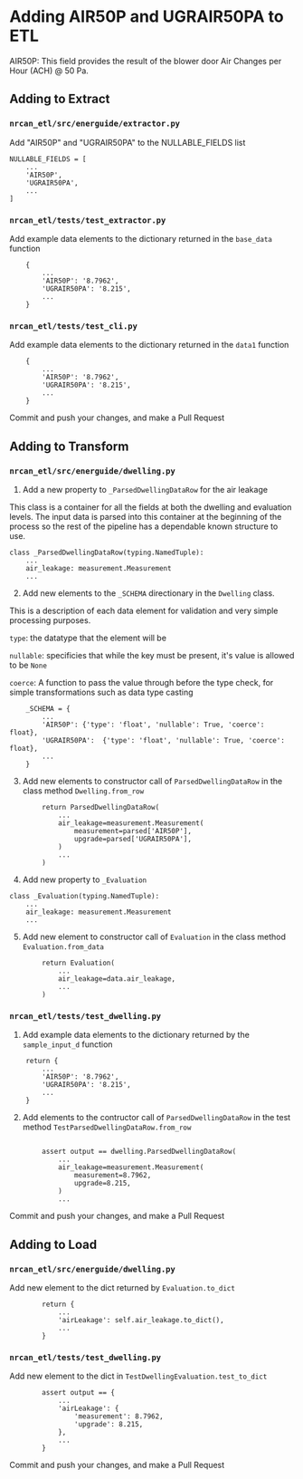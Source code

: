 # Adding AIR50P and UGRAIR50PA to ETL
AIR50P: This field provides the result of the blower door Air Changes per Hour (ACH) @ 50 Pa.

## Adding to Extract

### `nrcan_etl/src/energuide/extractor.py`
Add "AIR50P" and "UGRAIR50PA" to the NULLABLE_FIELDS list

```
NULLABLE_FIELDS = [
    ...
    'AIR50P',
    'UGRAIR50PA',
    ...
]
```

### `nrcan_etl/tests/test_extractor.py`
Add example data elements to the dictionary returned in the `base_data` function
```
    {
        ...
        'AIR50P': '8.7962',
        'UGRAIR50PA': '8.215',
        ...
    }
```

### `nrcan_etl/tests/test_cli.py`
Add example data elements to the dictionary returned in the `data1` function
```
    {
        ...
        'AIR50P': '8.7962',
        'UGRAIR50PA': '8.215',
        ...
    }
```

Commit and push your changes, and make a Pull Request

## Adding to Transform

### `nrcan_etl/src/energuide/dwelling.py`
1. Add a new property to `_ParsedDwellingDataRow` for the air leakage

This class is a container for all the fields at both the dwelling and evaluation levels.
The input data is parsed into this container at the beginning of the process so the rest of the pipeline has a dependable known structure to use.
```
class _ParsedDwellingDataRow(typing.NamedTuple):
    ...
    air_leakage: measurement.Measurement
    ...

```

2. Add new elements to the `_SCHEMA` directionary in the `Dwelling` class.

This is a description of each data element for validation and very simple processing purposes.

`type`: the datatype that the element will be

`nullable`: specificies that while the key must be present, it's value is allowed to be `None`

`coerce`: A function to pass the value through before the type check, for simple transformations such as data type casting


```
    _SCHEMA = {
        ...
        'AIR50P': {'type': 'float', 'nullable': True, 'coerce': float},
        'UGRAIR50PA':  {'type': 'float', 'nullable': True, 'coerce': float},
        ...
    }
```

3. Add new elements to constructor call of `ParsedDwellingDataRow` in the class method `Dwelling.from_row`

```
        return ParsedDwellingDataRow(
            ...
            air_leakage=measurement.Measurement(
                measurement=parsed['AIR50P'],
                upgrade=parsed['UGRAIR50PA'],
            )
            ...
        )
```

4. Add new property to `_Evaluation`

```
class _Evaluation(typing.NamedTuple):
    ...
    air_leakage: measurement.Measurement
    ...
```

5. Add new element to constructor call of `Evaluation` in the class method `Evaluation.from_data`

```
        return Evaluation(
            ...
            air_leakage=data.air_leakage,
            ...
        )
```

### `nrcan_etl/tests/test_dwelling.py`
1. Add example data elements to the dictionary returned by the `sample_input_d` function

```
    return {
        ...
        'AIR50P': '8.7962',
        'UGRAIR50PA': '8.215',
        ...
    }
```

2. Add elements to the contructor call of `ParsedDwellingDataRow` in the test method `TestParsedDwellingDataRow.from_row`

```

        assert output == dwelling.ParsedDwellingDataRow(
            ...
            air_leakage=measurement.Measurement(
                measurement=8.7962,
                upgrade=8.215,
            )
            ...
```

Commit and push your changes, and make a Pull Request

## Adding to Load

### `nrcan_etl/src/energuide/dwelling.py`

Add new element to the dict returned by `Evaluation.to_dict`

```
        return {
            ...
            'airLeakage': self.air_leakage.to_dict(),
            ...
        }
```

### `nrcan_etl/tests/test_dwelling.py`

Add new element to the dict in `TestDwellingEvaluation.test_to_dict`
```
        assert output == {
            ...
            'airLeakage': {
                'measurement': 8.7962,
                'upgrade': 8.215,
            },
            ...
        }
```


Commit and push your changes, and make a Pull Request